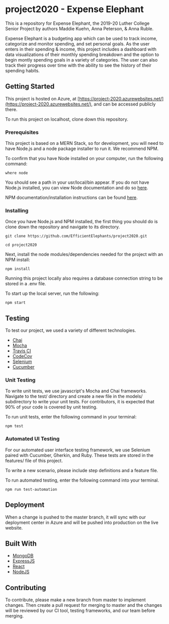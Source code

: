 # project2020 - Expense Elephant
This is a repository for Expense Elephant, the 2019-20 Luther College Senior Project by authors Maddie Kuehn, Anna Peterson, &amp; Anna Ruble. 

Expense Elephant is a budgeting app which can be used to track income, categorize and monitor spending, and set personal goals. As the user enters in their spending &amp; income, this project includes a dashboard with data visualizations of their monthly spending breakdown and the option to begin montly spending goals in a variety of categories. The user can also track their progress over time with the ability to see the history of their spending habits. 

## Getting Started

This project is hosted on Azure, at [https://project-2020.azurewebsites.net/](https://project-2020.azurewebsites.net/), and can be accessed publicly there.

To run this project on localhost, clone down this repository.

### Prerequisites

This project is based on a MERN Stack, so for development, you will need to have Node.js and a node package installer to run it. We recommend NPM.

To confirm that you have Node installed on your computer, run the following command:
```
where node
```
You should see a path in your usr/local/bin appear. If you do not have Node.js installed, you can view Node documentation and do so [here](https://nodejs.org/en/download/).

NPM documentation/installation instructions can be found [here](https://www.npmjs.com/get-npm). 

### Installing

Once you have Node.js and NPM installed, the first thing you should do is clone down the repository and navigate to its directory.

``` git clone https://github.com/EfficientElephants/project2020.git ```

``` cd project2020 ```

Next, install the node modules/dependencies needed for the project with an NPM install: 

```npm install ```

Running this project locally also requires a database connection string to be stored in a .env file.

To start up the local server, run the following: 

```npm start```

## Testing

To test our project, we used a variety of different technologies.
* [Chai](https://www.chaijs.com/)
* [Mocha](https://mochajs.org/)
* [Travis CI](https://travis-ci.org/)
* [CodeCov](https://codecov.io/)
* [Selenium](https://www.selenium.dev/)
* [Cucumber](https://cucumber.io/)

### Unit Testing

To write unit tests, we use javascript's Mocha and Chai frameworks. Navigate to the test/ directory and create a new file in the models/ subdirectory to write your unit tests. For contributors, it is expected that 90% of your code is covered by unit testing.

To run unit tests, enter the following command in your terminal:
```
npm test
```

### Automated UI Testing

For our automated user interface testing framework, we use Selenium paired with Cucumber, Gherkin, and Ruby. These tests are stored in the features/ file of this project. 

To write a new scenario, please include step definitions and a feature file. 

To run automated testing, enter the following command into your terminal.
```
npm run test-automation
```

## Deployment

When a change is pushed to the master branch, it will sync with our deployment center in Azure and will be pushed into production on the live website.

## Built With

* [MongoDB](https://www.mongodb.com/)
* [ExpressJS](https://expressjs.com/)
* [React](https://reactjs.org/)
* [NodeJS](https://nodejs.org/en/)

## Contributing

To contribute, please make a new branch from master to implement changes. Then create a pull request for merging to master and the changes will be reviewed by our CI tool, testing frameworks, and our team before merging.

